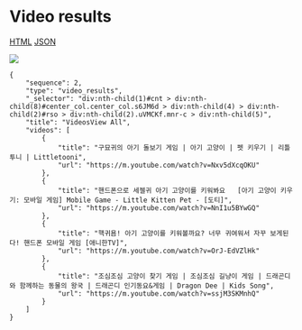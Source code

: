 # Video results

[HTML](https://ascentkorea-docs.github.io/mobile/features/video\_results/sample.html) [JSON](https://ascentkorea-docs.github.io/mobile/features/video\_results/sample.json)

![](../../.gitbook/assets/video\_results.png)

```
{
    "sequence": 2,
    "type": "video_results",
    "_selector": "div:nth-child(1)#cnt > div:nth-child(8)#center_col.center_col.s6JM6d > div:nth-child(4) > div:nth-child(2)#rso > div:nth-child(2).uVMCKf.mnr-c > div:nth-child(5)",
    "title": "VideosView All",
    "videos": [
        {
            "title": "구묘귀의 아기 돌보기 게임 | 아기 고양이 | 펫 키우기 | 리틀투니 | Littletooni",
            "url": "https://m.youtube.com/watch?v=Nxv5dXcqOKU"
        },
        {
            "title": "핸드폰으로 세젤귀 아기 고양이를 키워봐요   [아기 고양이 키우기: 모바일 게임] Mobile Game - Little Kitten Pet - [도티]",
            "url": "https://m.youtube.com/watch?v=NnI1u5BYwGQ"
        },
        {
            "title": "핵귀욤! 아기 고양이를 키워볼까요? 너무 귀여워서 자꾸 보게된다! 핸드폰 모바일 게임 [애니한TV]",
            "url": "https://m.youtube.com/watch?v=OrJ-EdVZlHk"
        },
        {
            "title": "조심조심 고양이 찾기 게임 | 조심조심 길냥이 게임 | 드래곤디와 함께하는 동물의 왕국 | 드래곤디 인기동요&게임 | Dragon Dee | Kids Song",
            "url": "https://m.youtube.com/watch?v=ssjM3SKMnhQ"
        }
    ]
}
```

